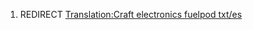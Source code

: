 1.  REDIRECT [Translation:Craft electronics fuelpod
    txt/es](Translation:Craft_electronics_fuelpod_txt/es "wikilink")